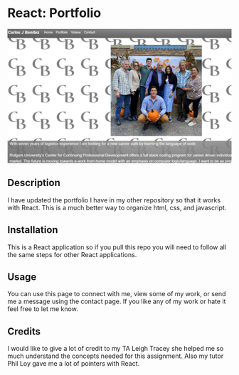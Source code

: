 # React: Portfolio

![](pageScreenshot.jpg)

## Description 

I have updated the portfolio I have in my other repository so that it works with React. This is a much better way to organize html, css, and javascript.

## Installation

This is a React application so if you pull this repo you will need to follow all the same steps for other React applications.

## Usage 

You can use this page to connect with me, view some of my work, or send me a message using the contact page. If you like any of my work or hate it feel free to let me know.

## Credits

I would like to give a lot of credit to my TA Leigh Tracey she helped me so much understand the concepts needed for this assignment. Also my tutor Phil Loy gave me a lot of pointers with React.
